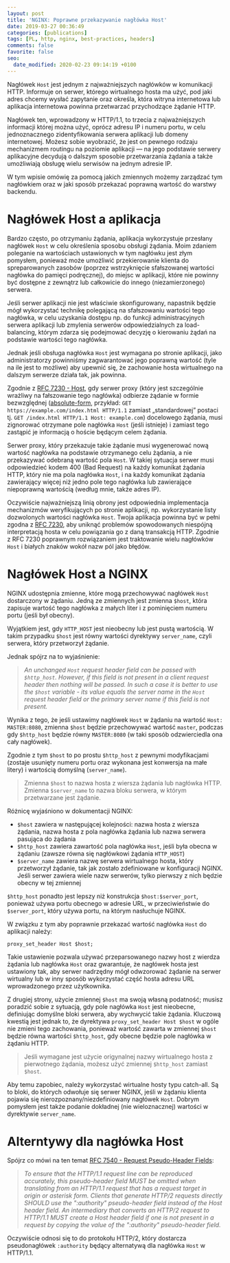 ```yaml
---
layout: post
title: 'NGINX: Poprawne przekazywanie nagłówka Host'
date: 2019-03-27 00:36:49
categories: [publications]
tags: [PL, http, nginx, best-practices, headers]
comments: false
favorite: false
seo:
  date_modified: 2020-02-23 09:14:19 +0100
---
```


Nagłówek `Host` jest jednym z najważniejszych nagłówków w komunikacji HTTP. Informuje on serwer, którego wirtualnego hosta ma użyć, pod jaki adres chcemy wysłać zapytanie oraz określa, która witryna internetowa lub aplikacja internetowa powinna przetwarzać przychodzące żądanie HTTP.

Nagłówek ten, wprowadzony w HTTP/1.1, to trzecia z najważniejszych informacji której można użyć, oprócz adresu IP i numeru portu, w celu jednoznacznego zidentyfikowania serwera aplikacji lub domeny internetowej. Możesz sobie wyobrazić, że jest on pewnego rodzaju mechanizmem routingu na poziomie aplikacji — na jego podstawie serwery aplikacyjne decydują o dalszym sposobie przetwarzania żądania a także umożliwiają obsługę wielu serwisów na jednym adresie IP.

W tym wpisie omówię za pomocą jakich zmiennych możemy zarządzać tym nagłówkiem oraz w jaki sposób przekazać poprawną wartość do warstwy backendu.

# Nagłówek Host a aplikacja

Bardzo często, po otrzymaniu żądania, aplikacja wykorzystuje przesłany nagłówek `Host` w celu określenia sposobu obsługi żądania. Moim zdaniem poleganie na wartościach ustawionych w tym nagłówku jest złym pomysłem, ponieważ może umożliwić przekierowanie klienta do spreparowanych zasobów (poprzez wstrzyknięcie sfałszowanej wartości nagłówka do pamięci podręcznej), do miejsc w aplikacji, które nie powinny być dostępne z zewnątrz lub całkowicie do innego (niezamierzonego) serwera.

Jeśli serwer aplikacji nie jest właściwie skonfigurowany, napastnik będzie mógł wykorzystać technikę polegającą na sfałszowaniu wartości tego nagłówka, w celu uzyskania dostępu np. do funkcji administracyjnych serwera aplikacji lub zmylenia serwerów odpowiedzialnych za load-balancing, którym zdarza się podejmować decyzję o kierowaniu żądań na podstawie wartości tego nagłówka.

Jednak jeśli obsługa nagłówka `Host` jest wymagana po stronie aplikacji, jako administratorzy powinniśmy zagwarantować jego poprawną wartość (tyle na ile jest to możliwe) aby upewnić się, że zachowanie hosta wirtualnego na dalszym serwerze działa tak, jak powinna.

Zgodnie z [RFC 7230 - Host](https://tools.ietf.org/html/rfc7230#section-5.4), gdy serwer proxy (który jest szczególnie wrażliwy na fałszowanie tego nagłówka) odbierze żądanie w formie bezwzględnej ([absolute-form](https://tools.ietf.org/html/rfc7230#section-5.3.2), przykład: `GET https://example.com/index.html HTTP/1.1` zamiast „standardowej” postaci tj. `GET /index.html HTTP/1.1 Host: example.com`) docelowego żądania, musi zignorować otrzymane pole nagłówka `Host` (jeśli istnieje) i zamiast tego zastąpić je informacją o hoście będącym celem żądania.

Serwer proxy, który przekazuje takie żądanie musi wygenerować nową wartość nagłówka na podstawie otrzymanego celu żądania, a nie przekazywać odebraną wartość pola `Host`. W takiej sytuacja serwer musi odpowiedzieć kodem 400 (Bad Request) na każdy komunikat żądania HTTP, który nie ma pola nagłówka `Host`, i na każdy komunikat żądania zawierający więcej niż jedno pole tego nagłówka lub zawierające niepoprawną wartością (według mnie, także adres IP).

Oczywiście najważniejszą linią obrony jest odpowiednia implementacja mechanizmów weryfikujących po stronie aplikacji, np. wykorzystanie listy dozwolonych wartości nagłówka `Host`. Twoja aplikacja powinna być w pełni zgodna z [RFC 7230](https://tools.ietf.org/html/rfc7230), aby uniknąć problemów spowodowanych niespójną interpretacją hosta w celu powiązania go z daną transakcją HTTP. Zgodnie z RFC 7230 poprawnym rozwiązaniem jest traktowanie wielu nagłówków `Host` i białych znaków wokół nazw pól jako błędów.

# Nagłówek Host a NGINX

NGINX udostępnia zmienne, które mogą przechowywać nagłówek `Host` dostarczony w żądaniu. Jedną ze zmiennych jest zmienna `$host`, która zapisuje wartość tego nagłówka z małych liter i z pominięciem numeru portu (jeśli był obecny).

Wyjątkiem jest, gdy `HTTP_HOST` jest nieobecny lub jest pustą wartością. W takim przypadku `$host` jest równy wartości dyrektywy `server_name`, czyli serwera, który przetworzył żądanie.

Jednak spójrz na to wyjaśnienie:

  > _An unchanged `Host` request header field can be passed with `$http_host`. However, if this field is not present in a client request header then nothing will be passed. In such a case it is better to use the `$host` variable - its value equals the server name in the `Host` request header field or the primary server name if this field is not present._

Wynika z tego, że jeśli ustawimy nagłówek `Host` w żądaniu na wartość `Host: MASTER:8080`, zmienna `$host` będzie przechowywać wartość `master`, podczas gdy `$http_host` będzie równy `MASTER:8080` (w taki sposób odzwierciedla ona cały nagłówek).

Zgodnie z tym `$host` to po prostu `$http_host` z pewnymi modyfikacjami (zostaje usunięty numeru portu oraz wykonana jest konwersja na małe litery) i wartością domyślną (`server_name`).

  > Zmienna `$host` to nazwa hosta z wiersza żądania lub nagłówka HTTP. Zmienna `$server_name` to nazwa bloku serwera, w którym przetwarzane jest żądanie.

Różnicę wyjaśniono w dokumentacji NGINX:

- `$host` zawiera w następującej kolejności: nazwa hosta z wiersza żądania, nazwa hosta z pola nagłówka żądania lub nazwa serwera pasująca do żądania
- `$http_host` zawiera zawartość pola nagłówka `Host`, jeśli była obecna w żądaniu (zawsze równa się nagłówkowi żądania `HTTP_HOST`)
- `$server_name` zawiera nazwę serwera wirtualnego hosta, który przetworzył żądanie, tak jak zostało zdefiniowane w konfiguracji NGINX. Jeśli serwer zawiera wiele nazw serwerów, tylko pierwszy z nich będzie obecny w tej zmiennej

`$http_host` ponadto jest lepszy niż konstrukcja `$host:$server_port`, ponieważ używa portu obecnego w adresie URL, w przeciwieństwie do `$server_port`, który używa portu, na którym nasłuchuje NGINX.

W związku z tym aby poprawnie przekazać wartość nagłówka `Host` do aplikacji należy:

```nginx
proxy_set_header Host $host;
```

Takie ustawienie pozwala używać przeparsowanego nazwy host z wierdza żądania lub nagłówka `Host` oraz gwarantuje, że nagłówek hosta jest ustawiony tak, aby serwer nadrzędny mógł odwzorować żądanie na serwer wirtualny lub w inny sposób wykorzystać część hosta adresu URL wprowadzonego przez użytkownika.

Z drugiej strony, użycie zmiennej `$host` ma swoją własną podatność; musisz poradzić sobie z sytuacją, gdy pole nagłówka `Host` jest nieobecne, definiując domyślne bloki serwera, aby wychwycić takie żądania. Kluczową kwestią jest jednak to, że dyrektywa `proxy_set_header Host $host` w ogóle nie zmieni tego zachowania, ponieważ wartość zawarta w zmiennej `$host` będzie równa wartości `$http_host`, gdy obecne będzie pole nagłówka w żądaniu HTTP.

  > Jeśli wymagane jest użycie origynalnej nazwy wirtualnego hosta z pierwotnego żądania, możesz użyć zmiennej `$http_host` zamiast `$host`.

Aby temu zapobiec, należy wykorzystać wirtualne hosty typu catch-all. Są to bloki, do których odwołuje się serwer NGINX, jeśli w żądaniu klienta pojawia się nierozpoznany/niezdefiniowany nagłówek `Host`. Dobrym pomysłem jest także podanie dokładnej (nie wieloznacznej) wartości w dyrektywie `server_name`.

# Alterntywy dla nagłówka Host

Spójrz co mówi na ten temat [RFC 7540 - Request Pseudo-Header Fields](https://tools.ietf.org/html/rfc7540#section-8.1.2.3):

  > _To ensure that the HTTP/1.1 request line can be reproduced accurately, this pseudo-header field MUST be omitted when translating from an HTTP/1.1 request that has a request target in origin or asterisk form. Clients that generate HTTP/2 requests directly SHOULD use the ":authority" pseudo-header field instead of the Host header field. An intermediary that converts an HTTP/2 request to HTTP/1.1 MUST create a Host header field if one is not present in a request by copying the value of the ":authority" pseudo-header field._

Oczywiście odnosi się to do protokołu HTTP/2, który dostarcza pseudonagłówek `:authority` będący alternatywą dla nagłówka `Host` w HTTP/1.1.
